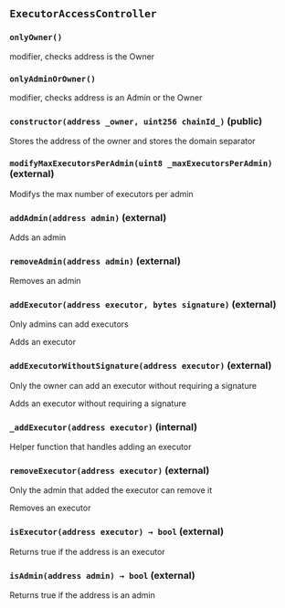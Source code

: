 ## `ExecutorAccessController`





### `onlyOwner()`



modifier, checks address is the Owner

### `onlyAdminOrOwner()`



modifier, checks address is an Admin or the Owner


### `constructor(address _owner, uint256 chainId_)` (public)



Stores the address of the owner and stores the domain separator


### `modifyMaxExecutorsPerAdmin(uint8 _maxExecutorsPerAdmin)` (external)



Modifys the max number of executors per admin


### `addAdmin(address admin)` (external)



Adds an admin


### `removeAdmin(address admin)` (external)



Removes an admin


### `addExecutor(address executor, bytes signature)` (external)

Only admins can add executors


Adds an executor


### `addExecutorWithoutSignature(address executor)` (external)

Only the owner can add an executor without requiring a signature


Adds an executor without requiring a signature


### `_addExecutor(address executor)` (internal)



Helper function that handles adding an executor

### `removeExecutor(address executor)` (external)

Only the admin that added the executor can remove it


Removes an executor


### `isExecutor(address executor) → bool` (external)



Returns true if the address is an executor


### `isAdmin(address admin) → bool` (external)



Returns true if the address is an admin



